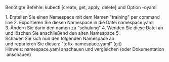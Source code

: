 Benötigte Befehle: kubectl [create, get, apply, delete] und Option -oyaml

1. Erstellen Sie einen Namespace mit dem Namen "training" per command line
2. Exportieren Sie diesen Namespace in die Datei namespace.yaml
3. Ändern Sie darin den namen zu "schulung"
4. Wenden Sie diese Datei an und löschen Sie anschließend den alten Namespace
5. Schauen Sie sich nun den folgenden Namespace an und reparieren Sie diesen: "tofix-namespace.yaml" (git)
   Hinweis: namespace.yaml anschauen und vergleichen (oder Dokumentation anschauen)
